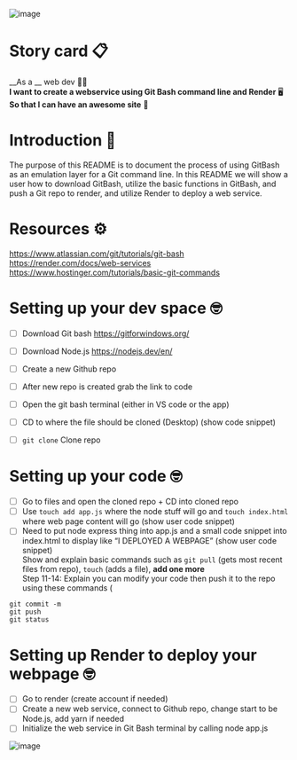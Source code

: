 ![image](https://user-images.githubusercontent.com/111913185/217900503-df7e31d9-270a-41e2-94bc-f0e60c04ad55.png)

# Story card :clipboard:

__As a __ web dev :tipping_hand_woman: <br> 
__I want to create a webservice using Git Bash command line and Render__ :desktop_computer: <br>
__So that I can have an awesome site__ :tada: <br>

# Introduction :wave:

The purpose of this README is to document the process of using GitBash as an emulation layer for a Git command line. In this README we will show a user how to download GitBash, utilize the basic functions in GitBash, and push a Git repo to render, and utilize Render to deploy a web service. <br>

# Resources :gear:

https://www.atlassian.com/git/tutorials/git-bash <br>
https://render.com/docs/web-services <br>
https://www.hostinger.com/tutorials/basic-git-commands <br>

# Setting up your dev space :nerd_face:

- [ ] Download Git bash https://gitforwindows.org/ <br>

- [ ] Download Node.js https://nodejs.dev/en/ <br>

- [ ] Create a new Github repo <br>

- [ ] After new repo is created grab the link to code <br>

- [ ] Open the git bash terminal (either in VS code or the app)<br>

- [ ] CD to where the file should be cloned (Desktop) (show code snippet)<br>

- [ ] `git clone` Clone repo <br>

# Setting up your code :nerd_face:

- [ ] Go to files and open the cloned repo + CD into cloned repo <br>
- [ ] Use `touch add app.js` where the node stuff will go and `touch index.html` where web page content will go (show user code snippet)<br>
- [ ] Need to put node express thing into app.js and a small code snippet into index.html to display like “I DEPLOYED A WEBPAGE” (show user code snippet)<br>
Show and explain basic commands such as 
`git pull` (gets most recent files from repo), 
`touch` (adds a file), **add one more**<br>
Step 11-14: Explain you can modify your code then push it to the repo using these commands (
```git add
git commit -m
git push
git status
```
# Setting up Render to deploy your webpage :nerd_face:

- [ ] Go to render (create account if needed)<br>
- [ ] Create a new web service, connect to Github repo, change start to be Node.js, add yarn if needed<br>
- [ ] Initialize the web service in Git Bash terminal by calling node app.js <br>

![image](https://user-images.githubusercontent.com/111913185/217900556-9aa3f6d0-7f21-46c3-b641-4955ec13169e.png)
